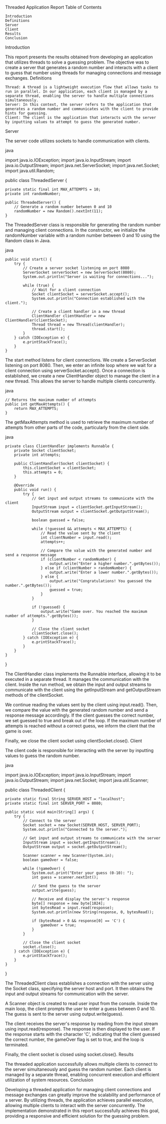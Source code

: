 Threaded Application Report
Table of Contents

    Introduction
    Definitions
    Server
    Client
    Results
    Conclusion

Introduction

This report presents the results obtained from developing an application that utilizes threads to solve a guessing problem. The objective was to create a server that generates a random number and interacts with a client to guess that number using threads for managing connections and message exchanges.
Definitions

    Thread: A thread is a lightweight execution flow that allows tasks to run in parallel. In our application, each client is managed by a separate thread, enabling the server to handle multiple connections simultaneously.
    Server: In this context, the server refers to the application that generates a random number and communicates with the client to provide hints for guessing.
    Client: The client is the application that interacts with the server by inputting values to attempt to guess the generated number.

Server

The server code utilizes sockets to handle communication with clients.

java

import java.io.IOException;
import java.io.InputStream;
import java.io.OutputStream;
import java.net.ServerSocket;
import java.net.Socket;
import java.util.Random;

public class ThreadedServer {

    private static final int MAX_ATTEMPTS = 10;
    private int randomNumber;

    public ThreadedServer() {
        // Generate a random number between 0 and 10
        randomNumber = new Random().nextInt(11);
    }

The ThreadedServer class is responsible for generating the random number and managing client connections. In the constructor, we initialize the randomNumber variable with a random number between 0 and 10 using the Random class in Java.

java

    public void start() {
        try {
            // Create a server socket listening on port 8080
            ServerSocket serverSocket = new ServerSocket(8080);
            System.out.println("Server is waiting for connections...");

            while (true) {
                // Wait for a client connection
                Socket clientSocket = serverSocket.accept();
                System.out.println("Connection established with the client.");

                // Create a client handler in a new thread
                ClientHandler clientHandler = new ClientHandler(clientSocket);
                Thread thread = new Thread(clientHandler);
                thread.start();
            }
        } catch (IOException e) {
            e.printStackTrace();
        }
    }

The start method listens for client connections. We create a ServerSocket listening on port 8080. Then, we enter an infinite loop where we wait for a client connection using serverSocket.accept(). Once a connection is established, we create a new ClientHandler object to manage the client in a new thread. This allows the server to handle multiple clients concurrently.

java

    // Returns the maximum number of attempts
    public int getMaxAttempts() {
        return MAX_ATTEMPTS;
    }

The getMaxAttempts method is used to retrieve the maximum number of attempts from other parts of the code, particularly from the client side.

java

    private class ClientHandler implements Runnable {
        private Socket clientSocket;
        private int attempts;

        public ClientHandler(Socket clientSocket) {
            this.clientSocket = clientSocket;
            this.attempts = 0;
        }

        @Override
        public void run() {
            try {
                // Get input and output streams to communicate with the client
                InputStream input = clientSocket.getInputStream();
                OutputStream output = clientSocket.getOutputStream();

                boolean guessed = false;

                while (!guessed && attempts < MAX_ATTEMPTS) {
                    // Read the value sent by the client
                    int clientNumber = input.read();
                    attempts++;

                    // Compare the value with the generated number and send a response message
                    if (clientNumber < randomNumber) {
                        output.write("Enter a higher number.".getBytes());
                    } else if (clientNumber > randomNumber) {
                        output.write("Enter a lower number.".getBytes());
                    } else {
                        output.write("Congratulations! You guessed the number.".getBytes());
                        guessed = true;
                    }
                }

                if (!guessed) {
                    output.write("Game over. You reached the maximum number of attempts.".getBytes());
                }

                // Close the client socket
                clientSocket.close();
            } catch (IOException e) {
                e.printStackTrace();
            }
        }
    }

}

The ClientHandler class implements the Runnable interface, allowing it to be executed in a separate thread. It manages the communication with the client. Inside the run method, we obtain the input and output streams to communicate with the client using the getInputStream and getOutputStream methods of the clientSocket.

We continue reading the values sent by the client using input.read(). Then, we compare the value with the generated random number and send a response message accordingly. If the client guesses the correct number, we set guessed to true and break out of the loop. If the maximum number of attempts is reached without a correct guess, we inform the client that the game is over.

Finally, we close the client socket using clientSocket.close().
Client

The client code is responsible for interacting with the server by inputting values to guess the random number.

java

import java.io.IOException;
import java.io.InputStream;
import java.io.OutputStream;
import java.net.Socket;
import java.util.Scanner;

public class ThreadedClient {

    private static final String SERVER_HOST = "localhost";
    private static final int SERVER_PORT = 8080;

    public static void main(String[] args) {
        try {
            // Connect to the server
            Socket socket = new Socket(SERVER_HOST, SERVER_PORT);
            System.out.println("Connected to the server.");

            // Get input and output streams to communicate with the server
            InputStream input = socket.getInputStream();
            OutputStream output = socket.getOutputStream();

            Scanner scanner = new Scanner(System.in);
            boolean gameOver = false;

            while (!gameOver) {
                System.out.print("Enter your guess (0-10): ");
                int guess = scanner.nextInt();

                // Send the guess to the server
                output.write(guess);

                // Receive and display the server's response
                byte[] response = new byte[1024];
                int bytesRead = input.read(response);
                System.out.println(new String(response, 0, bytesRead));

                if (bytesRead > 0 && response[0] == 'C') {
                    gameOver = true;
                }
            }

            // Close the client socket
            socket.close();
        } catch (IOException e) {
            e.printStackTrace();
        }
    }

}

The ThreadedClient class establishes a connection with the server using the Socket class, specifying the server host and port. It then obtains the input and output streams for communication with the server.

A Scanner object is created to read user input from the console. Inside the main loop, the client prompts the user to enter a guess between 0 and 10. The guess is sent to the server using output.write(guess).

The client receives the server's response by reading from the input stream using input.read(response). The response is then displayed to the user. If the response starts with the character 'C', indicating that the client guessed the correct number, the gameOver flag is set to true, and the loop is terminated.

Finally, the client socket is closed using socket.close().
Results

The threaded application successfully allows multiple clients to connect to the server simultaneously and guess the random number. Each client is managed by a separate thread, enabling concurrent execution and efficient utilization of system resources.
Conclusion

Developing a threaded application for managing client connections and message exchanges can greatly improve the scalability and performance of a server. By utilizing threads, the application achieves parallel execution, allowing multiple clients to interact with the server concurrently. The implementation demonstrated in this report successfully achieves this goal, providing a responsive and efficient solution for the guessing problem.
